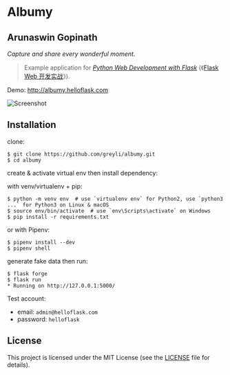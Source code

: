 # Albumy
## Arunaswin Gopinath

*Capture and share every wonderful moment.*

> Example application for *[Python Web Development with Flask](https://helloflask.com/en/book/1)* (《[Flask Web 开发实战](https://helloflask.com/book/1)》).

Demo: http://albumy.helloflask.com

![Screenshot](https://helloflask.com/screenshots/albumy.png)

## Installation

clone:
```
$ git clone https://github.com/greyli/albumy.git
$ cd albumy
```
create & activate virtual env then install dependency:

with venv/virtualenv + pip:
```
$ python -m venv env  # use `virtualenv env` for Python2, use `python3 ...` for Python3 on Linux & macOS
$ source env/bin/activate  # use `env\Scripts\activate` on Windows
$ pip install -r requirements.txt
```
or with Pipenv:
```
$ pipenv install --dev
$ pipenv shell
```
generate fake data then run:
```
$ flask forge
$ flask run
* Running on http://127.0.0.1:5000/
```
Test account:
* email: `admin@helloflask.com`
* password: `helloflask`

## License

This project is licensed under the MIT License (see the
[LICENSE](LICENSE) file for details).
